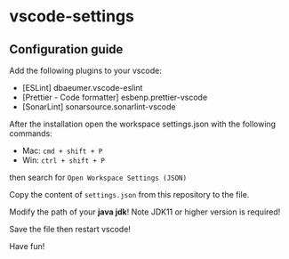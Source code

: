 # vscode-settings

## Configuration guide
Add the following plugins to your vscode:
* [ESLint] dbaeumer.vscode-eslint
* [Prettier - Code formatter] esbenp.prettier-vscode
* [SonarLint] sonarsource.sonarlint-vscode

After the installation open the workspace settings.json with the following commands:
* Mac: `cmd + shift + P`
* Win: `ctrl + shift + P`

then search for `Open Workspace Settings (JSON)`

Copy the content of `settings.json` from this repository to the file.

Modify the path of your **java jdk**! Note JDK11 or higher version is required!


Save the file then restart vscode!

Have fun!
